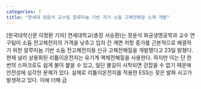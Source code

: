 ```yaml
---
categories: f
title: "연세대 정윤석 교수팀 알루미늄 기반 저가 소듐 고체전해질 소재 개발"
---
```

[한국대학신문 이정환 기자] 연세대학교(총장 서승환)는 정윤석 화공생명공학과 교수 연구팀이 소듐 전고체전지의 가격을 낮추고 입자 간 계면 저항 증가를 근본적으로 해결하기 위한 알루미늄 기반 소듐 전고체전지용 신규 고체전해질을 개발했다고 23일 밝혔다.현재 널리 상용화된 리튬이온전지는 유기계 액체전해질을 사용한다. 하지만 이는 단 한 번의 스파크로도 쉽게 불이 붙을 수 있고, 일단 불길이 시작되면 걷잡을 수 없기 때문에 안전성에 심각한 문제가 있다. 실제로 리튬이온전지를 적용한 ESS는 잦은 발화 사고가 발생하고 있다. 이에 더해 급